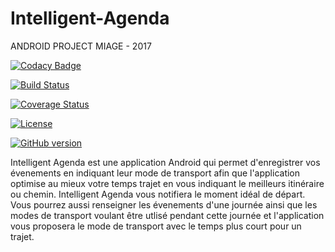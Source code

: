 # Intelligent-Agenda
ANDROID PROJECT MIAGE - 2017

[![Codacy Badge](https://api.codacy.com/project/badge/Grade/53f0e02e3b2447768240d459b4842c8e)](https://www.codacy.com/app/ooussem/Intelligent-Agenda?utm_source=github.com&amp;utm_medium=referral&amp;utm_content=ooussem/Intelligent-Agenda&amp;utm_campaign=Badge_Grade)

[![Build Status](https://travis-ci.org/ooussem/Intelligent-Agenda.svg?branch=develop)](https://travis-ci.org/ooussem/Intelligent-Agenda)

[![Coverage Status](https://coveralls.io/repos/github/ooussem/Intelligent-Agenda/badge.svg?branch=develop)](https://coveralls.io/github/ooussem/Intelligent-Agenda?branch=develop)

[![License](https://img.shields.io/badge/license-Apache%20License%202.0-blue.svg?style=flat-square)](LICENSE)

[![GitHub version](https://badge.fury.io/gh/ooussem%2FIntelligent-Agenda.svg)](https://badge.fury.io/gh/ooussem%2FIntelligent-Agenda)

Intelligent Agenda est une application Android qui permet d'enregistrer vos évenements en indiquant
leur mode de transport afin que l'application optimise au mieux votre temps trajet en vous indiquant le meilleurs itinéraire ou chemin.
Intelligent Agenda vous notifiera le moment idéal de départ.
Vous pourrez aussi renseigner les évenements d'une journée ainsi que les modes de transport voulant être utlisé pendant cette journée
et l'application vous proposera le mode de transport avec le temps plus court pour un trajet.





